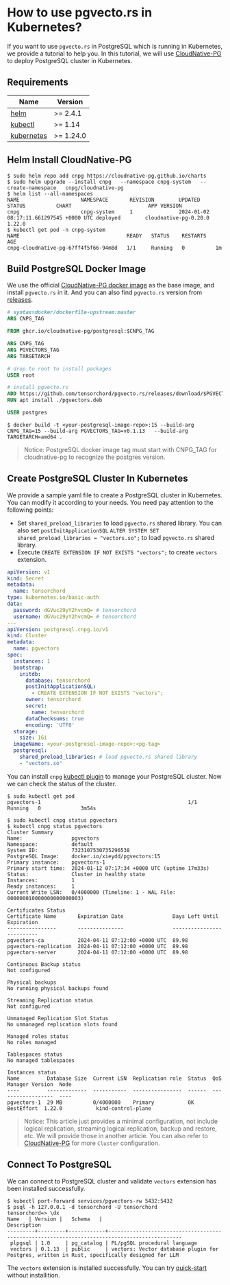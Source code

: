 # How to use pgvecto.rs in Kubernetes?

If you want to use `pgvecto.rs` in PostgreSQL which is running in Kubernetes, we provide a tutorial to help you. In this tutorial, we will use [CloudNative-PG](https://cloudnative-pg.io/) to deploy PostgreSQL cluster in Kubernetes.

## Requirements

| Name | Version |
|------|---------|
| <a name="requirement_helm"></a> [helm](#requirement\_helm) | >= 2.4.1 |
| <a name="requirement_kubectl"></a> [kubectl](#requirement\_kubectl) | >= 1.14 |
| <a name="requirement_kubernetes"></a> [kubernetes](#requirement\_kubernetes) | >= 1.24.0 |

## Helm Install CloudNative-PG

```shell
$ sudo helm repo add cnpg https://cloudnative-pg.github.io/charts
$ sudo helm upgrade --install cnpg   --namespace cnpg-system   --create-namespace   cnpg/cloudnative-pg
$ helm list --all-namespaces
NAME                    NAMESPACE       REVISION        UPDATED                                 STATUS          CHART                         APP VERSION
cnpg                    cnpg-system     1               2024-01-02 08:17:11.661297545 +0000 UTC deployed        cloudnative-pg-0.20.0         1.22.0     
$ kubectl get pod -n cnpg-system   
NAME                                   READY   STATUS    RESTARTS   AGE
cnpg-cloudnative-pg-67ff4f5f66-94m8d   1/1     Running   0          1m
```

## Build PostgreSQL Docker Image

We use the official [CloudNative-PG docker image](https://github.com/cloudnative-pg/postgres-containers) as the base image, and install `pgvecto.rs` in it. And you can also find `pgvecto.rs` version from [releases](https://github.com/tensorchord/pgvecto.rs/releases).

```dockerfile
# syntax=docker/dockerfile-upstream:master
ARG CNPG_TAG

FROM ghcr.io/cloudnative-pg/postgresql:$CNPG_TAG

ARG CNPG_TAG
ARG PGVECTORS_TAG
ARG TARGETARCH

# drop to root to install packages
USER root

# install pgvecto.rs
ADD https://github.com/tensorchord/pgvecto.rs/releases/download/$PGVECTORS_TAG/vectors-pg${CNPG_TAG%.*}_${PGVECTORS_TAG#"v"}_$TARGETARCH.deb ./pgvectors.deb
RUN apt install ./pgvectors.deb

USER postgres
```

```shell
$ docker build -t <your-postgresql-image-repo>:15 --build-arg CNPG_TAG=15 --build-arg PGVECTORS_TAG=v0.1.13   --build-arg TARGETARCH=amd64 .
```
> Notice: PostgreSQL docker image tag must start with CNPG_TAG for cloudnative-pg to recognize the postgres version.

## Create PostgreSQL Cluster In Kubernetes

We provide a sample yaml file to create a PostgreSQL cluster in Kubernetes. You can modify it according to your needs. You need pay attention to the following points:
- Set `shared_preload_libraries` to load `pgvecto.rs` shared library. You can also set `postInitApplicationSQL`  `ALTER SYSTEM SET shared_preload_libraries = "vectors.so";` to load `pgvecto.rs` shared library. 
- Execute `CREATE EXTENSION IF NOT EXISTS "vectors";` to create `vectors` extension.

```yaml
apiVersion: v1
kind: Secret
metadata:
  name: tensorchord
type: kubernetes.io/basic-auth
data:
  password: dGVuc29yY2hvcmQ= # tensorchord 
  username: dGVuc29yY2hvcmQ= # tensorchord
---
apiVersion: postgresql.cnpg.io/v1
kind: Cluster
metadata:
  name: pgvectors 
spec:
  instances: 1 
  bootstrap:
    initdb:
      database: tensorchord
      postInitApplicationSQL:
        - CREATE EXTENSION IF NOT EXISTS "vectors";
      owner: tensorchord
      secret:
        name: tensorchord
      dataChecksums: true
      encoding: 'UTF8'
  storage:
    size: 1Gi
  imageName: <your-postgresql-image-repo>:<pg-tag>
  postgresql:
    shared_preload_libraries: # load pgvecto.rs shared library
    - "vectors.so"
```

You can install `cnpg` [kubectl plugin](https://cloudnative-pg.io/documentation/1.22/kubectl-plugin/) to manage your PostgreSQL cluster. Now we can check the status of the cluster. 

```shell
$ sudo kubectl get pod
pgvectors-1                                                1/1     Running   0             3m54s

$ sudo kubectl cnpg status pgvectors
$ kubectl cnpg status pgvectors
Cluster Summary
Name:                pgvectors
Namespace:           default
System ID:           7323107530735296538
PostgreSQL Image:    docker.io/xieydd/pgvectors:15
Primary instance:    pgvectors-1
Primary start time:  2024-01-12 07:17:34 +0000 UTC (uptime 17m33s)
Status:              Cluster in healthy state 
Instances:           1
Ready instances:     1
Current Write LSN:   0/4000000 (Timeline: 1 - WAL File: 000000010000000000000003)

Certificates Status
Certificate Name       Expiration Date                Days Left Until Expiration
----------------       ---------------                --------------------------
pgvectors-ca           2024-04-11 07:12:00 +0000 UTC  89.98
pgvectors-replication  2024-04-11 07:12:00 +0000 UTC  89.98
pgvectors-server       2024-04-11 07:12:00 +0000 UTC  89.98

Continuous Backup status
Not configured

Physical backups
No running physical backups found

Streaming Replication status
Not configured

Unmanaged Replication Slot Status
No unmanaged replication slots found

Managed roles status
No roles managed

Tablespaces status
No managed tablespaces

Instances status
Name         Database Size  Current LSN  Replication role  Status  QoS         Manager Version  Node
----         -------------  -----------  ----------------  ------  ---         ---------------  ----
pgvectors-1  29 MB          0/4000000    Primary           OK      BestEffort  1.22.0           kind-control-plane
```

> Notice: This article just provides a minimal configuration, not include logical replication, streaming logical replication, backup and restore, etc. We will provide those in another article. You can also refer to [CloudNative-PG](https://cloudnative-pg.io/docs/) for more `Cluster` configuration.

## Connect To PostgreSQL

We can connect to PostgreSQL cluster and validate `vectors` extension has been installed successfully.

```shell
$ kubectl port-forward services/pgvectors-rw 5432:5432
$ psql -h 127.0.0.1 -d tensorchord -U tensorchord
tensorchord=> \dx
Name   | Version |   Schema   |                                         Description                                          
---------+---------+------------+----------------------------------------------------------------------------------------------
 plpgsql | 1.0     | pg_catalog | PL/pgSQL procedural language
 vectors | 0.1.13  | public     | vectors: Vector database plugin for Postgres, written in Rust, specifically designed for LLM
```

The `vectors` extension is installed successfully. You can try [quick-start](http://docs.pgvecto.rs/getting-started/overview.html#quick-start) without installition.